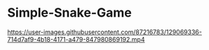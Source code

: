 # Simple-Snake-Game

https://user-images.githubusercontent.com/87216783/129069336-714d7af9-4b18-4171-a479-847980869192.mp4
